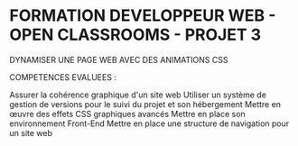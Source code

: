 # FORMATION DEVELOPPEUR WEB - OPEN CLASSROOMS - PROJET 3 
DYNAMISER UNE PAGE WEB AVEC DES ANIMATIONS CSS

COMPETENCES EVALUEES :

Assurer la cohérence graphique d'un site web
Utiliser un système de gestion de versions pour le suivi du projet et son hébergement
Mettre en œuvre des effets CSS graphiques avancés
Mettre en place son environnement Front-End
Mettre en place une structure de navigation pour un site web
